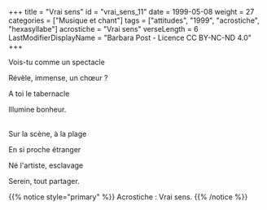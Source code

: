 +++
title = "Vrai sens"
id = "vrai_sens_11"
date = 1999-05-08
weight = 27
categories = ["Musique et chant"]
tags = ["attitudes", "1999", "acrostiche", "hexasyllabe"]
acrostiche = "Vrai sens"
verseLength = 6
LastModifierDisplayName = "Barbara Post - Licence CC BY-NC-ND 4.0"
+++

Vois-tu comme un spectacle

Révèle, immense, un chœur ?

A toi le tabernacle

Illumine bonheur.

 \
Sur la scène, à la plage

En si proche étranger

Né l'artiste, esclavage

Serein, tout partager.

{{% notice style="primary" %}}
Acrostiche : Vrai sens.
{{% /notice %}}
